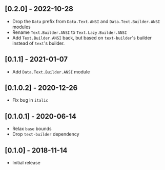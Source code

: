 ## [0.2.0] - 2022-10-28

- Drop the `Data` prefix from `Data.Text.ANSI` and `Data.Text.Builder.ANSI` modules
- Rename `Text.Builder.ANSI` to `Text.Lazy.Builder.ANSI`
- Add `Text.Builder.ANSI` back, but based on `text-builder`'s builder instead of `text`'s builder.

## [0.1.1] - 2021-01-07

- Add `Data.Text.Builder.ANSI` module

## [0.1.0.2] - 2020-12-26

- Fix bug in `italic`

## [0.1.0.1] - 2020-06-14

- Relax `base` bounds
- Drop `text-builder` dependency

## [0.1.0] - 2018-11-14

- Initial release
